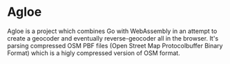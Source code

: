 # Agloe

Agloe is a project which combines Go with WebAssembly in an attempt to create a geocoder and eventually reverse-geocoder all in the browser.
It's parsing compressed OSM PBF files (Open Street Map Protocolbuffer Binary Format) which is a higly compressed version of OSM format.
